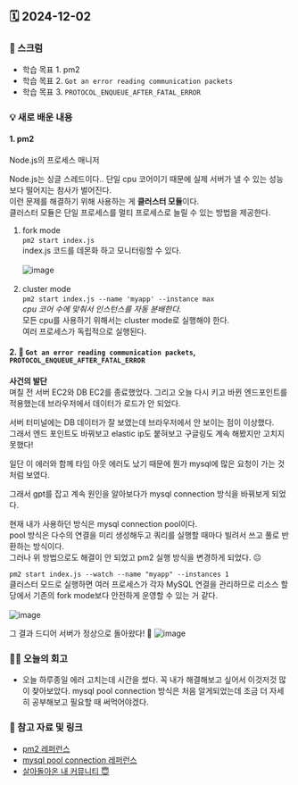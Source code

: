 ## 🗓️ 2024-12-02

### 🐌 스크럼

- 학습 목표 1. pm2
- 학습 목표 2. `Got an error reading communication packets`
- 학습 목표 3. `PROTOCOL_ENQUEUE_AFTER_FATAL_ERROR`

### 💡 새로 배운 내용

#### 1. pm2

Node.js의 프로세스 매니저 <br />

Node.js는 싱글 스레드이다.. 단일 cpu 코어이기 때문에 실제 서버가 낼 수 있는 성능보다 떨어지는 참사가 벌어진다. <br />
이런 문제를 해결하기 위해 사용하는 게 **클러스터 모듈**이다. <br >
클러스터 모듈은 단일 프로세스를 멀티 프로세스로 늘릴 수 있는 방법을 제공한다. <br />

1. fork mode <br />
   `pm2 start index.js` <br />
   index.js 코드를 데몬화 하고 모니터링할 수 있다. <br />
   <br />
   ![image](https://github.com/user-attachments/assets/dae738ae-6434-4b1a-ac67-c74943cd1238)
   <br />
   <br />
3. cluster mode <br />
   `pm2 start index.js --name 'myapp' --instance max` <br />
   _cpu 코어 수에 맞춰서 인스턴스를 자동 분배한다._ <br />
   모든 cpu를 사용하기 위해서는 cluster mode로 실행해야 한다. <br />
   여러 프로세스가 독립적으로 실행된다. <br />

#### 2. 🤯 `Got an error reading communication packets`, `PROTOCOL_ENQUEUE_AFTER_FATAL_ERROR`

**사건의 발단** <br />
며칠 전 서버 EC2와 DB EC2를 종료했었다. 그리고 오늘 다시 키고 바뀐 엔드포인트를 적용했는데 브라우저에서 데이터가 로드가 안 되었다. <br />

서버 터미널에는 DB 데이터가 잘 보였는데 브라우저에서 안 보이는 점이 이상했다.<br />
그래서 엔드 포인트도 바꿔보고 elastic ip도 붙혀보고 구글링도 계속 해봤지만 고치지 못했다! <br />

일단 이 에러와 함께 타임 아웃 에러도 났기 때문에 뭔가 mysql에 많은 요청이 가는 것처럼 보였다. <br />

그래서 gpt를 잡고 계속 원인을 알아보다가 mysql connection 방식을 바꿔보게 되었다. <br />

현재 내가 사용하던 방식은 mysql connection pool이다. <br />
pool 방식은 다수의 연결을 미리 생성해두고 쿼리를 실행할 때마다 빌려서 쓰고 풀로 반환하는 방식이다. <br />
그러나 위 방법으로도 해결이 안 되었고 pm2 실행 방식을 변경하게 되었다. 😐 <br />

`pm2 start index.js --watch --name "myapp" --instances 1` <br />
클러스터 모드로 실행하면 여러 프로세스가 각자 MySQL 연결을 관리하므로 리소스 할당에서 기존의 fork mode보다 안전하게 운영할 수 있는 거 같다. <br />
<br />
![image](https://github.com/user-attachments/assets/d2ab3e58-74de-42ff-b72f-2e05bf83678a)


그 결과 드디어 서버가 정상으로 돌아왔다! 🥹
![image](https://github.com/user-attachments/assets/621b39a7-13c5-49cc-aaa0-e5d8e7e451a4)

### 👏🏻 오늘의 회고

- 오늘 하루종일 에러 고치는데 시간을 썼다. 꼭 내가 해결해보고 싶어서 이것저것 많이 찾아보았다. mysql pool connection 방식은 처음 알게되었는데 조금 더 자세히 공부해보고 필요할 때 써먹어야겠다.

### 🔗 참고 자료 및 링크

- [pm2 레퍼런스](https://engineering.linecorp.com/ko/blog/pm2-nodejs)
- [mysql pool connection 레퍼런스](https://velog.io/@wngud4950/MySQL-단일-Connection-VS-Connection-Pool-방식의-차이)
- [살아돌아온 내 커뮤니티 😇](http://3.35.112.49:3000/html/Posts.html)
